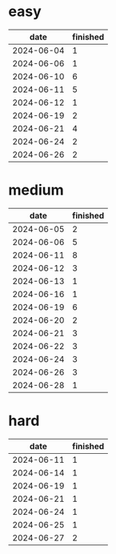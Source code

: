 easy
===

| date | finished |
| --- | --- |
| 2024-06-04 | 1 |
| 2024-06-06 | 1 |
| 2024-06-10 | 6 |
| 2024-06-11 | 5 |
| 2024-06-12 | 1 |
| 2024-06-19 | 2 |
| 2024-06-21 | 4 |
| 2024-06-24 | 2 |
| 2024-06-26 | 2 |

medium
===

| date | finished |
| --- | --- |
| 2024-06-05 | 2 |
| 2024-06-06 | 5 |
| 2024-06-11 | 8 |
| 2024-06-12 | 3 |
| 2024-06-13 | 1 |
| 2024-06-16 | 1 |
| 2024-06-19 | 6 |
| 2024-06-20 | 2 |
| 2024-06-21 | 3 |
| 2024-06-22 | 3 |
| 2024-06-24 | 3 |
| 2024-06-26 | 3 |
| 2024-06-28 | 1 |

hard
===

| date | finished |
| --- | --- |
| 2024-06-11 | 1 |
| 2024-06-14 | 1 |
| 2024-06-19 | 1 |
| 2024-06-21 | 1 |
| 2024-06-24 | 1 |
| 2024-06-25 | 1 |
| 2024-06-27 | 2 |


